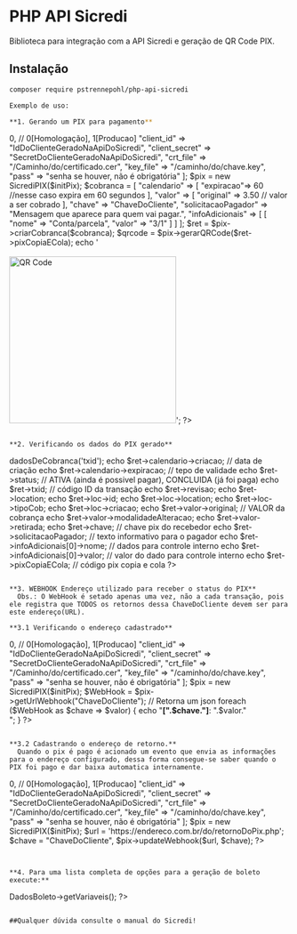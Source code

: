 # PHP API Sicredi
Biblioteca para integração com a API Sicredi e geração de QR Code PIX.

## Instalação
```bash
composer require pstrennepohl/php-api-sicredi

Exemplo de uso:

**1. Gerando um PIX para pagamento**
```
  <?php
    require_once "./vendor/autoload.php";

    use PSTrennepohl\Sicredi\SicrediPIX;

    $initPix  = [
      "producao" => 0, // 0[Homologação], 1[Producao]
      "client_id" => "IdDoClienteGeradoNaApiDoSicredi",
      "client_secret" => "SecretDoClienteGeradoNaApiDoSicredi",
      "crt_file" => "/Caminho/do/certificado.cer",
      "key_file" => "/caminho/do/chave.key",
      "pass" => "senha se houver, não é obrigatória"
    ];

    $pix = new SicrediPIX($initPix);

    $cobranca  = [
        "calendario" => [
            "expiracao"=> 60 //nesse caso expira em 60 segundos
        ],
       
        "valor" => [
            "original" => 3.50 // valor a ser cobrado
        ],
        "chave" => "ChaveDoCliente", 
        "solicitacaoPagador" => "Mensagem que aparece para quem vai pagar.",
        "infoAdicionais" => [
            [
                "nome" => "Conta/parcela",
                "valor" => "3/1"
            ]
        ]
    ];
    $ret = $pix->criarCobranca($cobranca);
    $qrcode = $pix->gerarQRCode($ret->pixCopiaECola);

    echo '<br><br><img width="300" height="300" src="'.$qrcode.'" alt="QR Code" />';
  ?>
```

**2. Verificando os dados do PIX gerado**
```
  <?php
    $ret = $pix->dadosDeCobranca('txid');
    echo $ret->calendario->criacao; // data de criação
    echo $ret->calendario->expiracao; // tepo de validade
    echo $ret->status; // ATIVA (ainda é possivel pagar), CONCLUIDA (já foi paga)
    echo $ret->txid; // código ID da transação
    echo $ret->revisao; 
    echo $ret->location; 
    echo $ret->loc->id; 
    echo $ret->loc->location; 
    echo $ret->loc->tipoCob; 
    echo $ret->loc->criacao; 
    echo $ret->valor->original; // VALOR da cobrança
    echo $ret->valor->modalidadeAlteracao;
    echo $ret->valor->retirada;
    echo $ret->chave; // chave pix do recebedor
    echo $ret->solicitacaoPagador; // texto informativo para o pagador
    echo $ret->infoAdicionais[0]->nome; // dados para controle interno
    echo $ret->infoAdicionais[0]->valor; // valor do dado para controle interno
    echo $ret->pixCopiaECola; // código pix copia e cola
  ?>
```

**3. WEBHOOK Endereço utilizado para receber o status do PIX**
  Obs.: O WebHook é setado apenas uma vez, não a cada transação, pois ele registra que TODOS os retornos dessa ChaveDoCliente devem ser para este endereço(URL).

**3.1 Verificando o endereço cadastrado**
```
  <?php
    require_once "./vendor/autoload.php";
    use PSTrennepohl\Sicredi\SicrediPIX;

      $initPix  = [
      "producao" => 0, // 0[Homologação], 1[Producao]
      "client_id" => "IdDoClienteGeradoNaApiDoSicredi",
      "client_secret" => "SecretDoClienteGeradoNaApiDoSicredi",
      "crt_file" => "/Caminho/do/certificado.cer",
      "key_file" => "/caminho/do/chave.key",
      "pass" => "senha se houver, não é obrigatória"
    ];
    
    $pix = new SicrediPIX($initPix);
    $WebHook = $pix->getUrlWebhook("ChaveDoCliente"); // Retorna um json
    foreach ($WebHook as $chave => $valor) {
        echo "<b>[".$chave."]</b>: ".$valor."<br>";
    }
  ?>
```

**3.2 Cadastrando o endereço de retorno.**
  Quando o pix é pago é acionado um evento que envia as informações para o endereço configurado, dessa forma consegue-se saber quando o PIX foi pago e dar baixa automatica internamente.
```
<?php 
  require_once "./vendor/autoload.php";
  use PSTrennepohl\Sicredi\SicrediPIX;

    $initPix  = [
    "producao" => 0, // 0[Homologação], 1[Producao]
    "client_id" => "IdDoClienteGeradoNaApiDoSicredi",
    "client_secret" => "SecretDoClienteGeradoNaApiDoSicredi",
    "crt_file" => "/Caminho/do/certificado.cer",
    "key_file" => "/caminho/do/chave.key",
    "pass" => "senha se houver, não é obrigatória"
  ];
  
  $pix = new SicrediPIX($initPix);
  
  $url = 'https://endereco.com.br/do/retornoDoPix.php';
  $chave = "ChaveDoCliente", 
  $pix->updateWebhook($url, $chave);
?>
```


**4. Para uma lista completa de opções para a geração de boleto execute:**
```
<?php
  require_once "./autoload.php";
  
  use PSTrennepohl\Sicredi\SicrediAPI;

  $sicredi = new SicrediAPI($agencia,$cedente,$posto,$token,$api_key);
  echo $sicredi->DadosBoleto->getVariaveis();
?>
```

##Qualquer dúvida consulte o manual do Sicredi!
